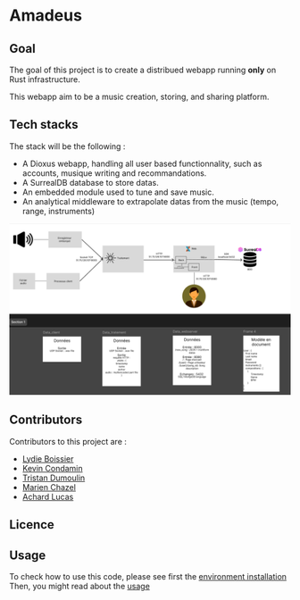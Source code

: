 # Amadeus

## Goal

The goal of this project is to create a distribued webapp running **only** on Rust infrastructure.

This webapp aim to be a music creation, storing, and sharing platform.

## Tech stacks

The stack will be the following :

- A Dioxus webapp, handling all user based functionnality, such as accounts, musique writing and recommandations.
- A SurrealDB database to store datas.
- An embedded module used to tune and save music.
- An analytical middleware to extrapolate datas from the music (tempo, range, instruments)

![Stack architecture](archi.png)

## Contributors

Contributors to this project are :

- [Lydie Boissier](https://github.com/Grisee)
- [Kevin Condamin](https://github.com/NaTAzOx)
- [Tristan Dumoulin](https://github.com/Zetarite)
- [Marien Chazel](https://github.com/chazelm)
- [Achard Lucas](https://github.com/Pierremalle)

## Licence

## Usage

To check how to use this code, please see first the [environment installation](./ENVIRONMENT.md)
Then, you might read about the [usage](./USAGE.MD)

